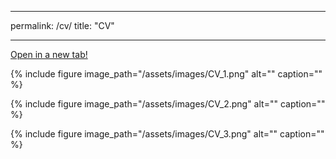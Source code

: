---
permalink: /cv/
title: "CV"
___

[Open in a new tab!](http://apatsis.github.io/assets/images/Amanda_Patsis_CV_April_2023.pdf)

{% include figure image_path="/assets/images/CV_1.png" alt="" caption="" %}

{% include figure image_path="/assets/images/CV_2.png" alt="" caption="" %}

{% include figure image_path="/assets/images/CV_3.png" alt="" caption="" %}

